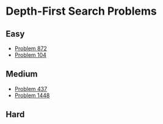 # Depth-First Search Problems

## Easy
- [Problem 872](../problems/872_leaf-similar_trees/README.md)
- [Problem 104](../problems/104_maximum_depth_of_binary_tree/README.md)

## Medium
- [Problem 437](../problems/437_path_sum_iii/README.md)
- [Problem 1448](../problems/1448_count_good_nodes_in_binary_tree/README.md)

## Hard

